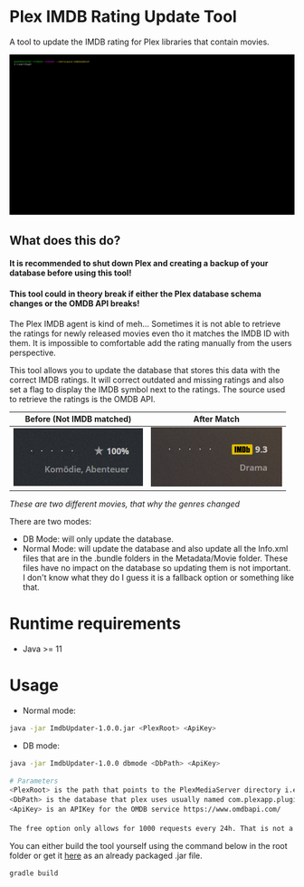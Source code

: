 # Plex IMDB Rating Update Tool

A tool to update the IMDB rating for Plex libraries that contain movies.

![](img/dbmode.gif)

## What does this do?

#### It is recommended to shut down Plex and creating a backup of your database before using this tool!

#### This tool could in theory break if either the Plex database schema changes or the OMDB API breaks!

The Plex IMDB agent is kind of meh... Sometimes it is not able to retrieve the ratings for newly released movies even tho it matches the IMDB ID with them. It is impossible to comfortable add the rating manually from the users perspective.

This tool allows you to update the database that stores this data with the correct IMDB ratings. It will correct outdated and missing ratings and also set a flag to display the IMDB symbol next to the ratings. The source used to retrieve the ratings is the OMDB API.

Before (Not IMDB matched)            |  After Match
:-------------------------:|:-------------------------:
![](img/star.PNG)  |  ![](img/imdb.PNG)

*These are two different movies, that why the genres changed*

There are two modes:
- DB Mode: will only update the database.
- Normal Mode: will update the database and also update all the Info.xml files that are in the <hash>.bundle folders in the Metadata/Movie folder. These files have no impact on the database so updating them is not important. I don't know what they do I guess it is a fallback option or something like that.

# Runtime requirements

- Java >= 11

# Usage

- Normal mode:

```bash
java -jar ImdbUpdater-1.0.0.jar <PlexRoot> <ApiKey>
```

- DB mode:

```bash
java -jar ImdbUpdater-1.0.0 dbmode <DbPath> <ApiKey>
```

```bash
# Parameters
<PlexRoot> is the path that points to the PlexMediaServer directory i.e. /mnt/user/appdata/PlexMediaServer
<DbPath> is the database that plex uses usually named com.plexapp.plugins.library.db
<ApiKey> is an APIKey for the OMDB service https://www.omdbapi.com/

The free option only allows for 1000 requests every 24h. That is not a problem, the tool will halt, persist the state can thus be resumed again when the limit expires. The owner offers a paid 1$ per Month 100000 requests / 24h option that might be attractive to users with larger libraries.
```

You can either build the tool yourself using the command below in the root folder or get it [here](https://github.com/mynttt/PlexImdbUpdateTool/releases/tag/1.0.0) as an already packaged .jar file.
```bash
gradle build
```
